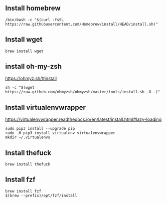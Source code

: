 ## Install homebrew

```
/bin/bash -c "$(curl -fsSL https://raw.githubusercontent.com/Homebrew/install/HEAD/install.sh)"
```

## Install wget

```
brew install wget
```

## install oh-my-zsh

https://ohmyz.sh/#install

```
sh -c "$(wget https://raw.github.com/ohmyzsh/ohmyzsh/master/tools/install.sh -O -)"
```

## Install virtualenvwrapper

https://virtualenvwrapper.readthedocs.io/en/latest/install.html#lazy-loading

```
sudo pip3 install --upgrade pip
sudo -H pip3 install virtualenv virtualenvwrapper
mkdir ~/.virtualenvs
```

## Install thefuck

```
brew install thefuck
```

## Install fzf

```
brew install fzf
$(brew --prefix)/opt/fzf/install
```

